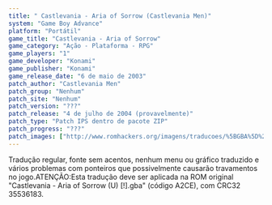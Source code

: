 ```yaml
---
title: " Castlevania - Aria of Sorrow (Castlevania Men)"
system: "Game Boy Advance"
platform: "Portátil"
game_title: "Castlevania - Aria of Sorrow"
game_category: "Ação - Plataforma - RPG"
game_players: "1"
game_developer: "Konami"
game_publisher: "Konami"
game_release_date: "6 de maio de 2003"
patch_author: "Castlevania Men"
patch_group: "Nenhum"
patch_site: "Nenhum"
patch_version: "???"
patch_release: "4 de julho de 2004 (provavelmente)"
patch_type: "Patch IPS dentro de pacote ZIP"
patch_progress: "???"
patch_images: ["http://www.romhackers.org/imagens/traducoes/%5BGBA%5D%20Castlevania%20-%20Aria%20of%20Sorrow%20-%20Castlevania%20Men%20-%201.png","http://www.romhackers.org/imagens/traducoes/%5BGBA%5D%20Castlevania%20-%20Aria%20of%20Sorrow%20-%20Castlevania%20Men%20-%202.png","http://www.romhackers.org/imagens/traducoes/%5BGBA%5D%20Castlevania%20-%20Aria%20of%20Sorrow%20-%20Castlevania%20Men%20-%203.png"]
---
```

Tradução regular, fonte sem acentos, nenhum menu ou gráfico traduzido e vários problemas com ponteiros que possivelmente causarão travamentos no jogo.ATENÇÃO:Esta tradução deve ser aplicada na ROM original "Castlevania - Aria of Sorrow (U) [!].gba" (código A2CE), com CRC32 35536183.